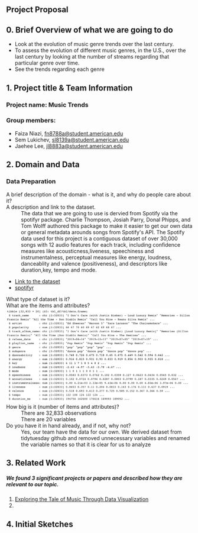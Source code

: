 ## Project Proposal 

## 0. Brief Overview of what we are going to do 
- Look at the evolution of music genre trends over the last century. 
- To assess the evolution of different music genres, in the U.S., over the last century by looking at the number of streams regarding that particular genre over time. 
- See the trends regarding each genre

## 1. Project title & Team Information
### Project name: Music Trends
### Group members: 
- Faiza Niazi, fn8788a@student.american.edu 
- Sem Lukichev, sl8139a@student.american.edu 
- Jaehee Lee, jl8883a@student.american.edu

## 2. Domain and Data

### Data Preparation 

<dl>
  <dt> A brief description of the domain - what is it, and why do people care about it? </dt> 
  <dt> A description and link to the dataset. </dt> 
  <dd>The data that we are going to use is dervied from Spotify via the spotifyr package. Charlie Thompson, Josiah Parry, Donal Phipps, and Tom Wolff authored this package to make it easier to get our own data or general metadata arounds songs from Spotify's API. The Spotify data used for this project is a contiguous dataset of over 30,000 songs with 12 audio features for each track, including confidence measures like acousticness,liveness, speechiness and instrumentalness, perceptual measures like energy, loudness, danceablity and valence (positiveness), and descriptors like duration,key, tempo and mode. </dd> 
</dl> 

- [Link to the dataset](https://github.com/rfordatascience/tidytuesday/blob/master/data/2020/2020-01-21/readme.md)
- [spotifyr](https://www.rcharlie.com/spotifyr/)


<dl> 
  <dt> What type of dataset is it? </dt> 
  <dt> What are the items and attributes? </dt> 
 
<img src = "image_folder/variable_description.png">

  <dt> How big is it (number of items and attributes)? </dt> 
  <dd> There are 32,833 observations </dd> 
  <dd> There are 20 variables </dd> 
  
  <dt> Do you have it in hand already, and if not, why not? </dt> 
  <dd> Yes, our team have the data for our own. We derived dataset from tidytuesday github and removed unnecessary variables and renamed the variable names so that it is clear for us to analyze </dd> 
</dl>


## 3. Related Work
##### We found 3 significant projects or papers and described how they are relevant to our topic.

1. [Exploring the Tale of Music Through Data Visualization](https://www.analyticsvidhya.com/blog/2020/12/exploring-the-tale-of-music-through-data-visualization/)
2. 


## 4. Initial Sketches

